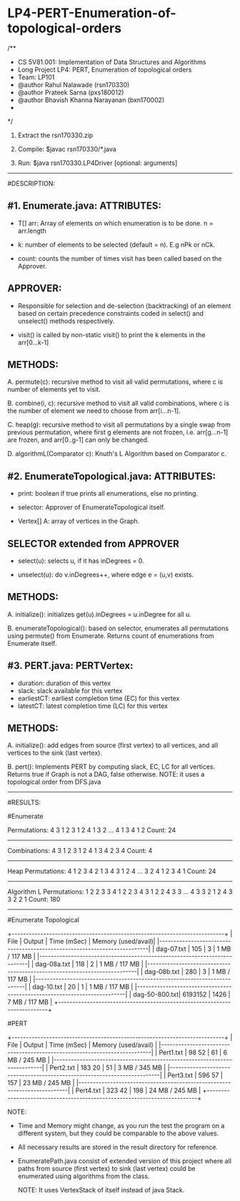 # LP4-PERT-Enumeration-of-topological-orders 

/**
 * CS 5V81.001: Implementation of Data Structures and Algorithms 
 * Long Project LP4: PERT, Enumeration of topological orders
 * Team: LP101
 * @author Rahul Nalawade (rsn170330)
 * @author Prateek Sarna (pxs180012)
 * @author Bhavish Khanna Narayanan (bxn170002)
 * 
 */

1. Extract the rsn170330.zip 

2. Compile: 
   $javac rsn170330/*.java

3. Run: 
   $java rsn170330.LP4Driver [optional: arguments]
	
----------------------------------------------------------------------------
#DESCRIPTION: 

#1. Enumerate.java:
   ATTRIBUTES: 
   -----------
   - T[] arr: Array of elements on which enumeration is to be done.
     n = arr.length
      
   - k: number of elements to be selected (default = n). E.g nPk or nCk.  
   
   - count: counts the number of times visit has been called based on the 
     Approver. 
     
   APPROVER<T>: 
   ------------
   - Responsible for selection and de-selection (backtracking) of an 
   element based on certain precedence constraints coded in select() and 
   unselect() methods respectively.
   
   - visit() is called by non-static visit() to print the k elements in the
   arr[0...k-1]
     
   METHODS:
   --------
   A. permute(c): recursive method to visit all valid permutations, where c 
   is number of elements yet to visit.
    
   B. combine(i, c): recursive method to visit all valid combinations, where
   c is the number of element we need to choose from arr[i...n-1].
   
   C. heap(g): recursive method to visit all permutations by a single swap 
   from previous permutation, where first g elements are not frozen, i.e. 
   arr[g...n-1] are frozen, and arr[0..g-1] can only be changed.
   
   D. algorithmL(Comparator c): Knuth's L Algorithm based on Comparator c. 
   
#2. EnumerateTopological.java:
   ATTRIBUTES:
   -----------
   - print: boolean if true prints all enumerations, else no printing.
   
   - selector: Approver of EnumerateTopological itself.
   
   - Vertex[] A: array of vertices in the Graph.
   
   SELECTOR extended from APPROVER<T>
   ----------------------------------
   - select(u): selects u, if it has inDegrees = 0.
   
   - unselect(u): do v.inDegrees++, where edge e = (u,v) exists. 
   
   METHODS:
   --------
   A. initialize(): initializes get(u).inDegrees = u.inDegree for all u.
   
   B. enumerateTopological(): based on selector, enumerates all 
   permutations using permute() from Enumerate.
   Returns count of enumerations from Enumerate itself.

#3. PERT.java: 
   PERTVertex:
   -----------
   - duration: duration of this vertex
   - slack: slack available for this vertex
   - earliestCT: earliest completion time (EC) for this vertex
   - latestCT: latest completion time (LC) for this vertex
   
   METHODS:
   --------
   A. initialize(): add edges from source (first vertex) to all vertices, 
   and all vertices to the sink (last vertex).
   
   B. pert(): Implements PERT by computing slack, EC, LC for all vertices.
   Returns true if Graph is not a DAG, false otherwise.
   NOTE: it uses a topological order from DFS.java
   
 
----------------------------------------------------------------------------
#RESULTS: 

#Enumerate

Permutations: 4 3
1 2 3 
1 2 4 
1 3 2 
...
4 1 3 
4 1 2 
Count: 24
_________________________
Combinations: 4 3
1 2 3 
1 2 4 
1 3 4 
2 3 4 
Count: 4
_________________________
Heap Permutations: 4
1 2 3 4 
2 1 3 4 
3 1 2 4 
...
3 2 4 1 
2 3 4 1 
Count: 24
_________________________
Algorithm L Permutations: 
1 2 2 3 3 4 
1 2 2 3 4 3 
1 2 2 4 3 3 
...
4 3 3 2 1 2 
4 3 3 2 2 1 
Count: 180
_________________________


#Enumerate Topological

+--------------------------------------------------------------------------+
| File          | Output          |   Time (mSec)     | Memory (used/avail)|
|--------------------------------------------------------------------------|
| dag-07.txt    | 105             | 3                 | 1 MB / 117 MB      |
|--------------------------------------------------------------------------|
| dag-08a.txt   | 118             | 2                 | 1 MB / 117 MB      |
|--------------------------------------------------------------------------|
| dag-08b.txt   | 280             | 3                 | 1 MB / 117 MB      |
|--------------------------------------------------------------------------|
| dag-10.txt    | 20              | 1                 | 1 MB / 117 MB      |
|--------------------------------------------------------------------------|
| dag-50-800.txt| 6193152         | 1426              | 7 MB / 117 MB      |
+--------------------------------------------------------------------------+

#PERT

+--------------------------------------------------------------------------+
| File         | Output          |   Time (mSec)     | Memory (used/avail) |
|--------------------------------------------------------------------------|
| Pert1.txt    | 98 52           | 61                | 6 MB / 245 MB       |
|--------------------------------------------------------------------------|
| Pert2.txt    | 183 20          | 51                | 3 MB / 345 MB       |
|--------------------------------------------------------------------------|
| Pert3.txt    | 596 57          | 157               | 23 MB / 245 MB      |
|--------------------------------------------------------------------------|
| Pert4.txt    | 323 42          | 198               | 24 MB / 245 MB      |
+--------------------------------------------------------------------------+


NOTE: 
- Time and Memory might change, as you run the test the program on a 
  different system, but they could be comparable to the above values.

- All necessary results are stored in the result directory for reference.

- EnumeratePath.java consist of extended version of this project where 
  all paths from source (first vertex) to sink (last vertex) could be 
  enumerated using algorithms from the class.
  
  NOTE: It uses VertexStack<T> of itself instead of java Stack.
